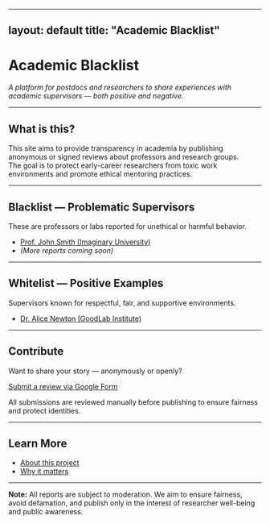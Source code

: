 

---
layout: default
title: "Academic Blacklist"
---

# Academic Blacklist

_A platform for postdocs and researchers to share experiences with academic supervisors — both positive and negative._

---

## What is this?

This site aims to provide transparency in academia by publishing anonymous or signed reviews about professors and research groups.  
The goal is to protect early-career researchers from toxic work environments and promote ethical mentoring practices.

---

## Blacklist — Problematic Supervisors

These are professors or labs reported for unethical or harmful behavior.

- [Prof. John Smith (Imaginary University)](blacklist/john-smith.md)
- *(More reports coming soon)*

---

## Whitelist — Positive Examples

Supervisors known for respectful, fair, and supportive environments.

- [Dr. Alice Newton (GoodLab Institute)](whitelist/alice-newton.md)

---

## Contribute

Want to share your story — anonymously or openly?

[Submit a review via Google Form](https://forms.gle/PdWYF8vFj7Ebo5HEA)

All submissions are reviewed manually before publishing to ensure fairness and protect identities.


---

## Learn More

- [About this project](about)
- [Why it matters](about#why)

---

**Note:** All reports are subject to moderation. We aim to ensure fairness, avoid defamation, and publish only in the interest of researcher well-being and public awareness.